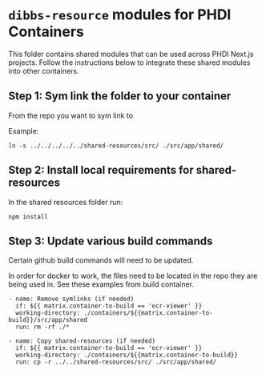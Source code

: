 # `dibbs-resource` modules for PHDI Containers

This folder contains shared modules that can be used across PHDI Next.js projects. Follow the instructions below to integrate these shared modules into other containers.

## Step 1: Sym link the folder to your container

From the repo you want to sym link to

Example:

```
ln -s ../../../../../shared-resources/src/ ./src/app/shared/
```

## Step 2: Install local requirements for shared-resources

In the shared resources folder run:

```
npm install
```

## Step 3: Update various build commands

Certain github build commands will need to be updated.

In order for docker to work, the files need to be located in the repo they are being used in. See these examples from build container.

```
- name: Remove symlinks (if needed)
  if: ${{ matrix.container-to-build == 'ecr-viewer' }}
  working-directory: ./containers/${{matrix.container-to-build}}/src/app/shared
  run: rm -rf ./*

- name: Copy shared-resources (if needed)
  if: ${{ matrix.container-to-build == 'ecr-viewer' }}
  working-directory: ./containers/${{matrix.container-to-build}}
  run: cp -r ../../shared-resources/src/ ./src/app/shared/
```
